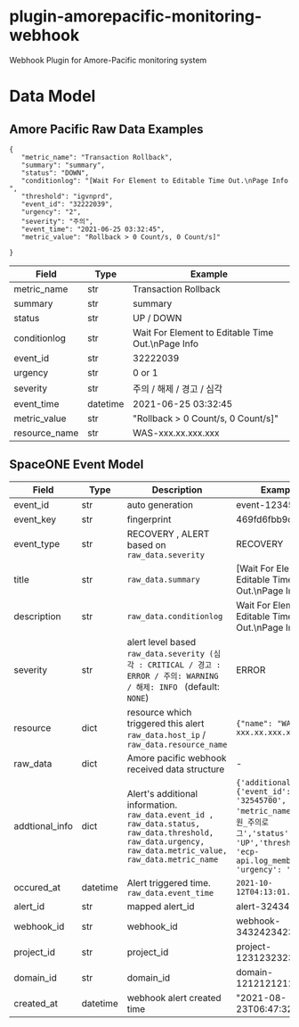 # plugin-amorepacific-monitoring-webhook
Webhook Plugin for Amore-Pacific monitoring system <br>

# Data Model

## Amore Pacific Raw Data Examples
~~~
{
   "metric_name": "Transaction Rollback",
   "summary": "summary",
   "status": "DOWN",
   "conditionlog": "[Wait For Element to Editable Time Out.\nPage Info ",
   "threshold": "igvnprd",
   "event_id": "32222039",
   "urgency": "2",
   "severity": "주의",
   "event_time": "2021-06-25 03:32:45",
   "metric_value": "Rollback > 0 Count/s, 0 Count/s]"
      
}
~~~

| Field 	| Type |Example |
| ---   	|---|   ---     |
| metric_name |str| Transaction Rollback | 
| summary   | str  | summary  |
| status  	| str   | UP / DOWN |
| conditionlog	|  str | Wait For Element to Editable Time Out.\nPage Info |
| event_id	|  str  | 32222039	|
| urgency	| str |	0 or 1 |
| severity	| str | 주의 / 해제 / 경고 / 심각 |
| event_time	| datetime | 2021-06-25 03:32:45 |
| metric_value	| str | "Rollback > 0 Count/s, 0 Count/s]" |
| resource_name	| str | WAS-xxx.xx.xxx.xxx |



## SpaceONE Event Model

| Field		| Type | Description	| Example	|
| ---      | ---     | ---           | ---           |
| event_id | str  | auto generation | event-1234556  |
| event_key | str | fingerprint | 469fd6fbb9dbabaa |
| event_type | str | RECOVERY , ALERT based on `raw_data.severity` | RECOVERY	|
| title | str | `raw_data.summary`	| [Wait For Element to Editable Time Out.\nPage Info |
| description | str | `raw_data.conditionlog` | Wait For Element to Editable Time Out.\nPage Info |
| severity | str | alert level based `raw_data.severity (심각 : CRITICAL / 경고 : ERROR / 주의: WARNING / 해제: INFO ` (default: `NONE`) | ERROR |
| resource | dict | resource which triggered this alert `raw_data.host_ip` / `raw_data.resource_name`	| `{"name": "WAS-xxx.xx.xxx.xxx"}`|
| raw_data | dict | Amore pacific webhook received data structure | - |
| addtional_info | dict | Alert's additional information. `raw_data.event_id , raw_data.status, raw_data.threshold, raw_data.urgency, raw_data.metric_value, raw_data.metric_name` | `{'additional_info': {'event_id': '32545700', 'metric_name': '회원_주의로그','status': 'UP','threshold': 'ecp-api.log_member',  'urgency': '1'}` |
| occured_at | datetime | Alert triggered time. `raw_data.event_time` | `2021-10-12T04:13:01.794Z`|
| alert_id | str | mapped alert_id	| alert-3243434343 |
| webhook_id | str  | webhook_id	| webhook-34324234234234 |
| project_id | str	| project_id	| project-12312323232    |
| domain_id | str	| domain_id	| domain-12121212121	|
| created_at | datetime | webhook alert created time | "2021-08-23T06:47:32.753Z"	|

